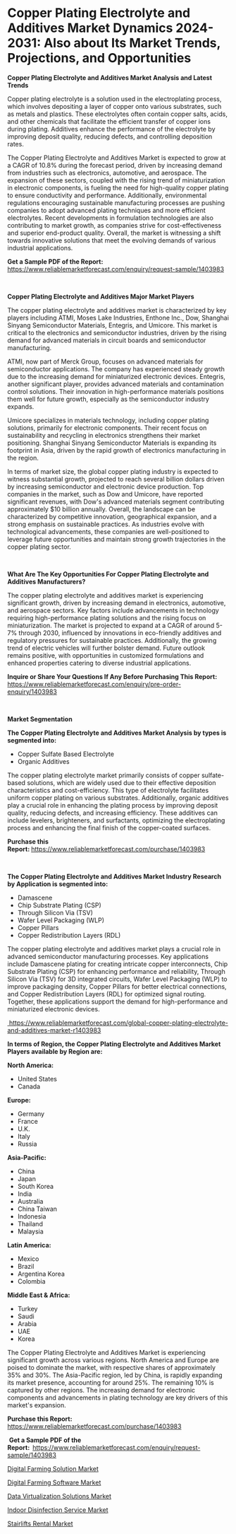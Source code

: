 <p><h1>Copper Plating Electrolyte and Additives Market Dynamics 2024-2031: Also about Its Market Trends, Projections, and Opportunities</h1></p><p><strong>Copper Plating Electrolyte and Additives Market Analysis and Latest Trends</strong></p>
<p><p>Copper plating electrolyte is a solution used in the electroplating process, which involves depositing a layer of copper onto various substrates, such as metals and plastics. These electrolytes often contain copper salts, acids, and other chemicals that facilitate the efficient transfer of copper ions during plating. Additives enhance the performance of the electrolyte by improving deposit quality, reducing defects, and controlling deposition rates.</p><p>The Copper Plating Electrolyte and Additives Market is expected to grow at a CAGR of 10.8% during the forecast period, driven by increasing demand from industries such as electronics, automotive, and aerospace. The expansion of these sectors, coupled with the rising trend of miniaturization in electronic components, is fueling the need for high-quality copper plating to ensure conductivity and performance. Additionally, environmental regulations encouraging sustainable manufacturing processes are pushing companies to adopt advanced plating techniques and more efficient electrolytes. Recent developments in formulation technologies are also contributing to market growth, as companies strive for cost-effectiveness and superior end-product quality. Overall, the market is witnessing a shift towards innovative solutions that meet the evolving demands of various industrial applications.</p></p>
<p><strong>Get a Sample PDF of the Report:&nbsp;</strong> <a href="https://www.reliablemarketforecast.com/enquiry/request-sample/1403983?utm_campaign=1788&utm_medium=2&utm_source=Github&utm_content=ia&utm_term=23102024&utm_id=copper-plating-electrolyte-and-additives">https://www.reliablemarketforecast.com/enquiry/request-sample/1403983</a></p>
<p>&nbsp;</p>
<p><strong>Copper Plating Electrolyte and Additives Major Market Players</strong></p>
<p><p>The copper plating electrolyte and additives market is characterized by key players including ATMI, Moses Lake Industries, Enthone Inc., Dow, Shanghai Sinyang Semiconductor Materials, Entegris, and Umicore. This market is critical to the electronics and semiconductor industries, driven by the rising demand for advanced materials in circuit boards and semiconductor manufacturing.</p><p>ATMI, now part of Merck Group, focuses on advanced materials for semiconductor applications. The company has experienced steady growth due to the increasing demand for miniaturized electronic devices. Entegris, another significant player, provides advanced materials and contamination control solutions. Their innovation in high-performance materials positions them well for future growth, especially as the semiconductor industry expands.</p><p>Umicore specializes in materials technology, including copper plating solutions, primarily for electronic components. Their recent focus on sustainability and recycling in electronics strengthens their market positioning. Shanghai Sinyang Semiconductor Materials is expanding its footprint in Asia, driven by the rapid growth of electronics manufacturing in the region.</p><p>In terms of market size, the global copper plating industry is expected to witness substantial growth, projected to reach several billion dollars driven by increasing semiconductor and electronic device production. Top companies in the market, such as Dow and Umicore, have reported significant revenues, with Dow's advanced materials segment contributing approximately $10 billion annually. Overall, the landscape can be characterized by competitive innovation, geographical expansion, and a strong emphasis on sustainable practices. As industries evolve with technological advancements, these companies are well-positioned to leverage future opportunities and maintain strong growth trajectories in the copper plating sector.</p></p>
<p>&nbsp;</p>
<p><strong>What Are The Key Opportunities For Copper Plating Electrolyte and Additives Manufacturers?</strong></p>
<p><p>The copper plating electrolyte and additives market is experiencing significant growth, driven by increasing demand in electronics, automotive, and aerospace sectors. Key factors include advancements in technology requiring high-performance plating solutions and the rising focus on miniaturization. The market is projected to expand at a CAGR of around 5-7% through 2030, influenced by innovations in eco-friendly additives and regulatory pressures for sustainable practices. Additionally, the growing trend of electric vehicles will further bolster demand. Future outlook remains positive, with opportunities in customized formulations and enhanced properties catering to diverse industrial applications.</p></p>
<p><strong>Inquire or Share Your Questions If Any Before Purchasing This Report:</strong> <a href="https://www.reliablemarketforecast.com/enquiry/pre-order-enquiry/1403983?utm_campaign=1788&utm_medium=2&utm_source=Github&utm_content=ia&utm_term=23102024&utm_id=copper-plating-electrolyte-and-additives">https://www.reliablemarketforecast.com/enquiry/pre-order-enquiry/1403983</a></p>
<p>&nbsp;</p>
<p><strong>Market Segmentation</strong></p>
<p><strong>The Copper Plating Electrolyte and Additives Market Analysis by types is segmented into:</strong></p>
<p><ul><li>Copper Sulfate Based Electrolyte</li><li>Organic Additives</li></ul></p>
<p><p>The copper plating electrolyte market primarily consists of copper sulfate-based solutions, which are widely used due to their effective deposition characteristics and cost-efficiency. This type of electrolyte facilitates uniform copper plating on various substrates. Additionally, organic additives play a crucial role in enhancing the plating process by improving deposit quality, reducing defects, and increasing efficiency. These additives can include levelers, brighteners, and surfactants, optimizing the electroplating process and enhancing the final finish of the copper-coated surfaces.</p></p>
<p><strong>Purchase this Report:&nbsp;</strong><a href="https://www.reliablemarketforecast.com/purchase/1403983?utm_campaign=1788&utm_medium=2&utm_source=Github&utm_content=ia&utm_term=23102024&utm_id=copper-plating-electrolyte-and-additives">https://www.reliablemarketforecast.com/purchase/1403983</a></p>
<p>&nbsp;</p>
<p><strong>The Copper Plating Electrolyte and Additives Market Industry Research by Application is segmented into:</strong></p>
<p><ul><li>Damascene</li><li>Chip Substrate Plating (CSP)</li><li>Through Silicon Via (TSV)</li><li>Wafer Level Packaging (WLP)</li><li>Copper Pillars</li><li>Copper Redistribution Layers (RDL)</li></ul></p>
<p><p>The copper plating electrolyte and additives market plays a crucial role in advanced semiconductor manufacturing processes. Key applications include Damascene plating for creating intricate copper interconnects, Chip Substrate Plating (CSP) for enhancing performance and reliability, Through Silicon Via (TSV) for 3D integrated circuits, Wafer Level Packaging (WLP) to improve packaging density, Copper Pillars for better electrical connections, and Copper Redistribution Layers (RDL) for optimized signal routing. Together, these applications support the demand for high-performance and miniaturized electronic devices.</p></p>
<p><a href="https://www.reliablemarketforecast.com/global-copper-plating-electrolyte-and-additives-market-r1403983?utm_campaign=1788&utm_medium=2&utm_source=Github&utm_content=ia&utm_term=23102024&utm_id=copper-plating-electrolyte-and-additives">&nbsp;https://www.reliablemarketforecast.com/global-copper-plating-electrolyte-and-additives-market-r1403983</a></p>
<p><strong>In terms of Region, the Copper Plating Electrolyte and Additives Market Players available by Region are:</strong></p>
<p>
    <p> <strong> North America: </strong>
        <ul>
            <li>United States</li>
            <li>Canada</li>
        </ul>
        </p> 
    <p> <strong> Europe: </strong>
        <ul>
            <li>Germany</li>
            <li>France</li>
            <li>U.K.</li>
            <li>Italy</li>
            <li>Russia</li>
        </ul>
        </p> 
    <p> <strong> Asia-Pacific: </strong>
        <ul>
            <li>China</li>
            <li>Japan</li>
            <li>South Korea</li>
            <li>India</li>
            <li>Australia</li>
            <li>China Taiwan</li>
            <li>Indonesia</li>
            <li>Thailand</li>
            <li>Malaysia</li>
        </ul>
        </p> 
    <p> <strong> Latin America: </strong>
        <ul>
            <li>Mexico</li>
            <li>Brazil</li>
            <li>Argentina Korea</li>
            <li>Colombia</li>
        </ul>
        </p> 
    <p> <strong> Middle East & Africa: </strong>
        <ul>
            <li>Turkey</li>
            <li>Saudi</li>
            <li>Arabia</li>
            <li>UAE</li>
            <li>Korea</li>
        </ul>
    </p>
    </p>
<p><p>The Copper Plating Electrolyte and Additives Market is experiencing significant growth across various regions. North America and Europe are poised to dominate the market, with respective shares of approximately 35% and 30%. The Asia-Pacific region, led by China, is rapidly expanding its market presence, accounting for around 25%. The remaining 10% is captured by other regions. The increasing demand for electronic components and advancements in plating technology are key drivers of this market's expansion.</p></p>
<p><strong>Purchase this Report: </strong><a href="https://www.reliablemarketforecast.com/purchase/1403983?utm_campaign=1788&utm_medium=2&utm_source=Github&utm_content=ia&utm_term=23102024&utm_id=copper-plating-electrolyte-and-additives">https://www.reliablemarketforecast.com/purchase/1403983</a></p>
<p>&nbsp;<strong>Get a Sample PDF of the Report:&nbsp;&nbsp;</strong><a href="https://www.reliablemarketforecast.com/enquiry/request-sample/1403983?utm_campaign=1788&utm_medium=2&utm_source=Github&utm_content=ia&utm_term=23102024&utm_id=copper-plating-electrolyte-and-additives">https://www.reliablemarketforecast.com/enquiry/request-sample/1403983</a></p>
<p><strong></strong></p>
<p><p><a href="https://www.linkedin.com/pulse/navigating-global-digital-farming-solution-market-landscape-kjjic?utm_campaign=1788&utm_medium=2&utm_source=Github&utm_content=ia&utm_term=23102024&utm_id=copper-plating-electrolyte-and-additives">Digital Farming Solution Market</a></p><p><a href="https://www.linkedin.com/pulse/deep-dive-digital-farming-software-market-itstrends-fxb0c?utm_campaign=1788&utm_medium=2&utm_source=Github&utm_content=ia&utm_term=23102024&utm_id=copper-plating-electrolyte-and-additives">Digital Farming Software Market</a></p><p><a href="https://www.linkedin.com/pulse/data-virtualization-solutions-market-outlook-complete-cmtqc?utm_campaign=1788&utm_medium=2&utm_source=Github&utm_content=ia&utm_term=23102024&utm_id=copper-plating-electrolyte-and-additives">Data Virtualization Solutions Market</a></p><p><a href="https://www.linkedin.com/pulse/indoor-disinfection-service-market-evolution-future-1hfbc?utm_campaign=1788&utm_medium=2&utm_source=Github&utm_content=ia&utm_term=23102024&utm_id=copper-plating-electrolyte-and-additives">Indoor Disinfection Service Market</a></p><p><a href="https://www.linkedin.com/pulse/market-leaders-laggards-global-stairlifts-rental-trends-ymvic?utm_campaign=1788&utm_medium=2&utm_source=Github&utm_content=ia&utm_term=23102024&utm_id=copper-plating-electrolyte-and-additives">Stairlifts Rental Market</a></p></p>